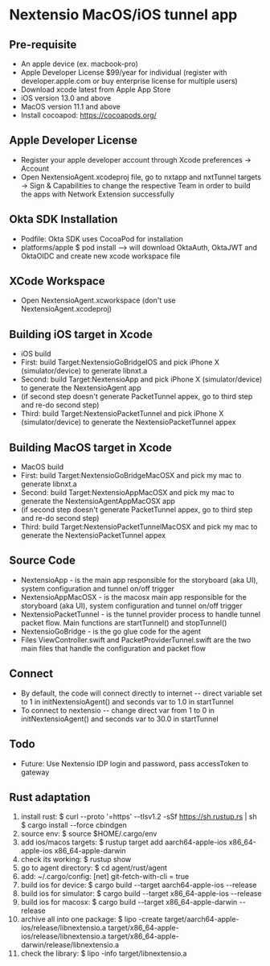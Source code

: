 # Nextensio MacOS/iOS tunnel app

## Pre-requisite 

- An apple device (ex. macbook-pro)
- Apple Developer License $99/year for individual (register with developer.apple.com or buy enterprise license for multiple users)
- Download xcode latest from Apple App Store 
- iOS version 13.0 and above
- MacOS version 11.1 and above
- Install cocoapod: https://cocoapods.org/

## Apple Developer License

- Register your apple developer account through Xcode preferences -> Account
- Open NextensioAgent.xcodeproj file, go to nxtapp and nxtTunnel targets -> Sign & Capabilities to change the respective Team in order to build the apps with Network Extension successfully

## Okta SDK Installation 

- Podfile: Okta SDK uses CocoaPod for installation
- platforms/apple $ pod install --> will download OktaAuth, OktaJWT and OktaOIDC and create new xcode workspace file

## XCode Workspace

- Open NextensioAgent.xcworkspace (don't use NextensioAgent.xcodeproj)

## Building iOS target in Xcode

- iOS build
- First: build Target:NextensioGoBridgeIOS and pick iPhone X (simulator/device) to generate libnxt.a 
- Second: build Target:NextensioApp and pick iPhone X (simulator/device) to generate the NextensioAgent app
- (if second step doesn't generate PacketTunnel appex, go to third step and re-do second step)
- Third: build Target:NextensioPacketTunnel and pick iPhone X (simulator/device) to generate the NextensioPacketTunnel appex

## Building MacOS target in Xcode

- MacOS build
- First: build Target:NextensioGoBridgeMacOSX and pick my mac to generate libnxt.a 
- Second: build Target:NextensioAppMacOSX and pick my mac to generate the NextensioAgentAppMacOSX app
- (if second step doesn't generate PacketTunnel appex, go to third step and re-do second step)
- Third: build Target:NextensioPacketTunnelMacOSX and pick my mac to generate the NextensioPacketTunnel appex

## Source Code 

- NextensioApp - is the main app responsible for the storyboard (aka UI), system configuration and tunnel on/off trigger
- NextensioAppMacOSX - is the macosx main app responsible for the storyboard (aka UI), system configuration and tunnel on/off trigger
- NextensioPacketTunnel - is the tunnel provider process to handle tunnel packet flow. Main functions are startTunnel() and stopTunnel()
- NextensioGoBridge - is the go glue code for the agent
- Files ViewController.swift and PacketProviderTunnel.swift are the two main files that handle the configuration and packet flow

## Connect 

- By default, the code will connect directly to internet -- direct variable set to 1 in initNextensioAgent() and seconds var to 1.0 in startTunnel
- To connect to nextensio -- change direct var from 1 to 0 in initNextensioAgent() and seconds var to 30.0 in startTunnel

## Todo
- Future: Use Nextensio IDP login and password, pass accessToken to gateway

## Rust adaptation

1.  install rust: $ curl --proto '=https' --tlsv1.2 -sSf https://sh.rustup.rs | sh
                  $ cargo install --force cbindgen
2.  source env: $ source $HOME/.cargo/env
3.  add ios/macos targets: $ rustup target add aarch64-apple-ios x86_64-apple-ios x86_64-apple-darwin
4.  check its working: $ rustup show
5.  go to agent directory: $ cd agent/rust/agent
6.  add: ~/.cargo/config: [net]
                          git-fetch-with-cli = true
7.  build ios for device: $ cargo build --target aarch64-apple-ios --release
8.  build ios for simulator: $ cargo build --target x86_64-apple-ios --release
9.  build ios for macosx: $ cargo build --target x86_64-apple-darwin --release
10.  archive all into one package: $ lipo -create target/aarch64-apple-ios/release/libnextensio.a target/x86_64-apple-ios/release/libnextensio.a target/x86_64-apple-darwin/release/libnextensio.a
11. check the library: $ lipo -info target/libnextensio.a
